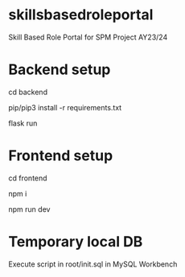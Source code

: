 # skillsbasedroleportal

Skill Based Role Portal for SPM Project AY23/24

# Backend setup

cd backend

pip/pip3 install -r requirements.txt

flask run

# Frontend setup

cd frontend

npm i

npm run dev

# Temporary local DB

Execute script in root/init.sql in MySQL Workbench
